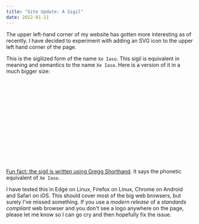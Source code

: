```yaml
---
title: "Site Update: A Sigil"
date: 2022-01-11
---
```


<style>
.logo-wumbo {
    background-color: #fdf5d7;
    -webkit-mask: url("/static/img/xeiaso.svg");
    -webkit-mask-repeat: no-repeat;
    -webkit-mask-size: 100%;
    mask: url("/static/img/xeiaso.svg");
    mask-repeat: no-repeat;
    mask-size: 100%;
    width: 9.5em;
    height: 16em;
    display: inline-block;
}

@media (prefers-color-scheme: light) {
    .logo-wumbo {
        background-color: #1d2021;
    }
}
</style>

The upper left-hand corner of my website has gotten more interesting as of
recently. I have decided to experiment with adding an SVG icon to the upper left
hand corner of the page.

This is the sigilized form of the name `Xe Iaso`. This sigil is equivalent in
meaning and semantics to the name `Xe Iaso`. Here is a version of it in a much
bigger size:

<center><span class="logo-wumbo"></span></center>

[Fun fact: the sigil is written using <a
href="https://greggshorthand.github.io/index.html">Gregg Shorthand</a>. It says
the phonetic equivalent of `Xe Iaso`.](conversation://Mara/hacker)

I have tested this in Edge on Linux, Firefox on Linux, Chrome on Android and
Safari on iOS. This should cover most of the big web browsers, but surely I've
missed something. If you use a _modern release_ of a _standards compliant_ web
browser and you don't see a logo anywhere on the page, please let me know so I
can go cry and then hopefully fix the issue.
